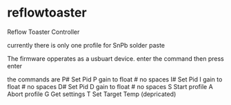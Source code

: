 # reflowtoaster
Reflow Toaster Controller

currently there is only one profile for SnPb solder paste

The firmware opperates as a usbuart device.
enter the command then press enter

the commands are
P#    Set Pid P gain to float # no spaces
I#    Set Pid I gain to float # no spaces
D#    Set Pid D gain to float # no spaces
S     Start profile
A     Abort profile
G     Get settings
T     Set Target Temp (depricated)
